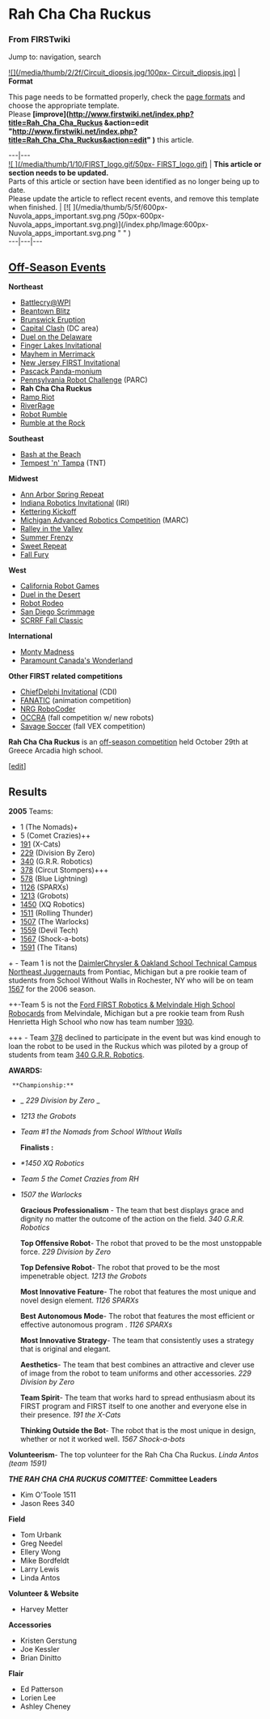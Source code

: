 # Rah Cha Cha Ruckus

### From FIRSTwiki

Jump to: navigation, search

[![](/media/thumb/2/2f/Circuit_diopsis.jpg/100px-
Circuit_diopsis.jpg)](/index.php/Image:Circuit_diopsis.jpg "" ) |  **Format**  

This page needs to be formatted properly, check the [page
formats](/index.php/FIRSTwiki:Page_formats "FIRSTwiki:Page formats" ) and
choose the appropriate template.  
Please **[improve](http://www.firstwiki.net/index.php?title=Rah_Cha_Cha_Ruckus
&action=edit
"http://www.firstwiki.net/index.php?title=Rah_Cha_Cha_Ruckus&action=edit" )**
this article.  
  
---|---  
[![ ](/media/thumb/1/10/FIRST_logo.gif/50px-
FIRST_logo.gif)](/index.php/Image:FIRST_logo.gif " " ) |  **This article or
section needs to be updated.**  
Parts of this article or section have been identified as no longer being up to
date.  
Please update the article to reflect recent events, and remove this template
when finished. |  [![ ](/media/thumb/5/5f/600px-Nuvola_apps_important.svg.png
/50px-600px-Nuvola_apps_important.svg.png)](/index.php/Image:600px-
Nuvola_apps_important.svg.png " " )  
---|---|---  
  
[Off-Season Events](/index.php/Index_of_off-season_competitions "Index of off-
season competitions" )  
---  
  
**Northeast**

  * [Battlecry@WPI](/index.php/Battlecry "Battlecry" )
  * [Beantown Blitz](/index.php/Beantown_Blitz "Beantown Blitz" )
  * [Brunswick Eruption](/index.php/Brunswick_Eruption "Brunswick Eruption" )
  * [Capital Clash](/index.php?title=Capital_Clash&action=edit "Capital Clash" ) (DC area) 
  * [Duel on the Delaware](/index.php?title=Duel_on_the_Delaware&action=edit "Duel on the Delaware" )
  * [Finger Lakes Invitational](/index.php/Finger_Lakes_Invitational "Finger Lakes Invitational" )
  * [Mayhem in Merrimack](/index.php/Mayhem_in_Merrimack "Mayhem in Merrimack" )
  * [New Jersey FIRST Invitational](/index.php?title=New_Jersey_FIRST_Invitational&action=edit "New Jersey FIRST Invitational" )
  * [Pascack Panda-monium](/index.php/Pascack_Panda-monium "Pascack Panda-monium" )
  * [Pennsylvania Robot Challenge](/index.php?title=Pennsylvania_Robot_Challenge&action=edit "Pennsylvania Robot Challenge" ) (PARC) 
  * **Rah Cha Cha Ruckus**
  * [Ramp Riot](/index.php/Ramp_Riot "Ramp Riot" )
  * [RiverRage](/index.php/RiverRage "RiverRage" )
  * [Robot Rumble](/index.php/Robot_Rumble "Robot Rumble" )
  * [Rumble at the Rock](/index.php/Rumble_at_the_Rock "Rumble at the Rock" )

**Southeast**

  * [Bash at the Beach](/index.php?title=Bash_at_the_Beach&action=edit "Bash at the Beach" )
  * [Tempest 'n' Tampa](/index.php/Tempest_%27n%27_Tampa "Tempest 'n' Tampa" ) (TNT) 

**Midwest**

  * [Ann Arbor Spring Repeat](/index.php?title=Ann_Arbor_Spring_Repeat&action=edit "Ann Arbor Spring Repeat" )
  * [Indiana Robotics Invitational](/index.php/Indiana_Robotics_Invitational "Indiana Robotics Invitational" ) (IRI) 
  * [Kettering Kickoff](/index.php/Kettering_Kickoff "Kettering Kickoff" )
  * [Michigan Advanced Robotics Competition](/index.php/Michigan_Advanced_Robotics_Competition "Michigan Advanced Robotics Competition" ) (MARC) 
  * [Ralley in the Valley](/index.php?title=Ralley_in_the_Valley&action=edit "Ralley in the Valley" )
  * [Summer Frenzy](/index.php?title=Summer_Frenzy&action=edit "Summer Frenzy" )
  * [Sweet Repeat](/index.php?title=Sweet_Repeat&action=edit "Sweet Repeat" )
  * [Fall Fury](/index.php?title=Fall_Fury&action=edit "Fall Fury" )

**West**

  * [California Robot Games](/index.php?title=California_Robot_Games&action=edit "California Robot Games" )
  * [Duel in the Desert](/index.php/Duel_in_the_Desert "Duel in the Desert" )
  * [Robot Rodeo](/index.php?title=Robot_Rodeo&action=edit "Robot Rodeo" )
  * [San Diego Scrimmage](/index.php/San_Diego_Scrimmage "San Diego Scrimmage" )
  * [SCRRF Fall Classic](/index.php?title=SCRRF_Fall_Classic&action=edit "SCRRF Fall Classic" )

**International**

  * [Monty Madness](/index.php/Monty_Madness "Monty Madness" )
  * [Paramount Canada's Wonderland](/index.php/Paramount_Canada%27s_Wonderland "Paramount Canada's Wonderland" )

**Other FIRST related competitions**

  * [ChiefDelphi Invitational](/index.php?title=ChiefDelphi_Invitational&action=edit "ChiefDelphi Invitational" ) (CDI) 
  * [FANATIC](/index.php?title=FANATIC&action=edit "FANATIC" ) (animation competition) 
  * [NRG RoboCoder](/index.php?title=NRG_RoboCoder&action=edit "NRG RoboCoder" )
  * [OCCRA](/index.php/OCCRA "OCCRA" ) (fall competition w/ new robots) 
  * [Savage Soccer](/index.php/Savage_Soccer "Savage Soccer" ) (fall VEX competition)   
  
  

**Rah Cha Cha Ruckus** is an [off-season competition](/index.php/Off-season_competition "Off-season competition" ) held October 29th at Greece Arcadia high school. 

[[edit](/index.php?title=Rah_Cha_Cha_Ruckus&action=edit&section=1 "Edit
section: Results" )]

##  Results

**2005** Teams: 

  * 1 (The Nomads)+ 
  * 5 (Comet Crazies)++ 
  * [191](/index.php/191 "191" ) (X-Cats) 
  * [229](/index.php/229 "229" ) (Division By Zero) 
  * [340](/index.php/340 "340" ) (G.R.R. Robotics) 
  * [378](/index.php/378 "378" ) (Circut Stompers)+++ 
  * [578](/index.php/578 "578" ) (Blue Lightning) 
  * [1126](/index.php/1126 "1126" ) (SPARXs) 
  * [1213](/index.php/1213 "1213" ) (Grobots) 
  * [1450](/index.php/1450 "1450" ) (XQ Robotics) 
  * [1511](/index.php/1511 "1511" ) (Rolling Thunder) 
  * [1507](/index.php/1507 "1507" ) (The Warlocks) 
  * [1559](/index.php/1559 "1559" ) (Devil Tech) 
  * [1567](/index.php/1567 "1567" ) (Shock-a-bots) 
  * [1591](/index.php/1591 "1591" ) (The Titans) 

  
\+ - Team 1 is not the [DaimlerChrysler &amp; Oakland School Technical Campus
Northeast Juggernauts](/index.php/1 "1" ) from Pontiac, Michigan but a pre
rookie team of students from School Without Walls in Rochester, NY who will be
on team [1567](/index.php/1567 "1567" ) for the 2006 season.

++-Team 5 is not the [Ford FIRST Robotics &amp; Melvindale High School
Robocards](/index.php/5 "5" ) from Melvindale, Michigan but a pre rookie team
from Rush Henrietta High School who now has team number [1930](/index.php/1930
"1930" ).

+++ - Team [378](/index.php/378 "378" ) declined to participate in the event
but was kind enough to loan the robot to be used in the Ruckus which was
piloted by a group of students from team [340 G.R.R. Robotics](/index.php/340
"340" ).

  

**AWARDS:**
    
    
     **Championship:**
    

  * _ _229 Division by Zero_ _
  * _1213 the Grobots_
  * _Team #1 the Nomads from School WIthout Walls_
    
    
     **Finalists :** 
    

  * _*1450 XQ Robotics_
  * _Team 5 the Comet Crazies from RH_
  * _1507 the Warlocks_
    
    
    **Gracious Professionalism** - The team that best displays grace and dignity no matter the outcome of the action on the field. _340 G.R.R. Robotics_
    
    
    
     **Top Offensive Robot**- The robot that proved to be the most unstoppable force. _229 Division by Zero_
    
    
    
     **Top Defensive Robot**- The robot that proved to be the most impenetrable object. _1213 the Grobots_
    
    
    
     **Most Innovative Feature**- The robot that features the most unique and novel design element. _1126 SPARXs_
    
    
    
      **Best Autonomous Mode**- The robot that features the most efficient or effective autonomous program . _1126 SPARXs_
    
    
    
     **Most Innovative Strategy**- The team that consistently uses a strategy that is original and elegant. 
    
    
    
     **Aesthetics**- The team that best combines an attractive and clever use of image from the robot to team uniforms and other accessories. _229 Division by Zero_
    
    
    
    **Team Spirit**- The team that works hard to spread enthusiasm about its FIRST program and FIRST itself to one another and everyone else in their presence. _191 the X-Cats_ 
    
    
    
    **Thinking Outside the Bot**- The robot that is the most unique in design, whether or not it worked well. _1567 Shock-a-bots_ 
    

**Volunteerism**\- The top volunteer for the Rah Cha Cha Ruckus. _Linda Antos (team 1591)_

  
_**THE RAH CHA CHA RUCKUS COMITTEE:**_ **Committee Leaders**

  * Kim O'Toole 1511 
  * Jason Rees 340 

**Field**

  * Tom Urbank 
  * Greg Needel 
  * Ellery Wong 
  * Mike Bordfeldt 
  * Larry Lewis 
  * Linda Antos 

**Volunteer &amp; Website**

  * Harvey Metter 

**Accessories**

  * Kristen Gerstung 
  * Joe Kessler 
  * Brian Dinitto 

**Flair**

  * Ed Patterson 
  * Lorien Lee 
  * Ashley Cheney 

